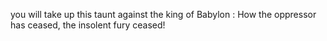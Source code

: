 you will take up this taunt against the king of Babylon : How the oppressor has ceased, the insolent fury ceased!
